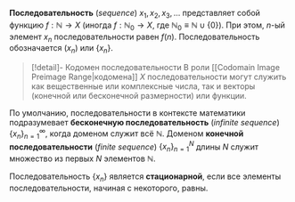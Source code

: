 
**Последовательность** (*sequence*) $x_1, x_2, x_3, \ldots$ представляет собой функцию $f:ℕ→X$ (иногда $f:ℕ_0→X$, где $ℕ_0 ≡ ℕ ∪ \{ 0 \}$). При этом, $n$-ый элемент $x_n$ последовательности равен $f(n)$. Последовательность обозначается $(x_n)$ или $\{ x_n \}$. 

>[!detail]- Кодомен последовательности
> В роли [[Codomain Image Preimage Range|кодомена]] $X$ последовательности могут служить как вещественные или комплексные числа, так и векторы (конечной или бесконечной размерности) или функции.

По умолчанию, последовательности в контексте математики подразумевает **бесконечную последовательность** (*infinite sequence*) $\{ x_n \}_{n=1}^∞$, когда доменом служит всё $ℕ$. Доменом **конечной последовательности** (*finite sequence*) $\{ x_n \}_{n=1}^N$ длины $N$ служит множество из первых $N$ элементов $ℕ$.

Последовательность $\{ x_n \}$ является **стационарной**, если все элементы последовательности, начиная с некоторого, равны.

